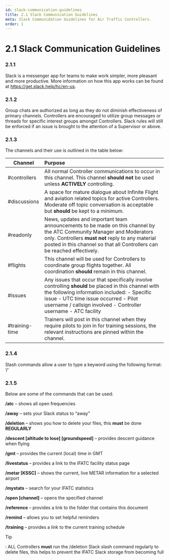 ```yaml
---
id: slack-communication-guidelines
title: 2.1 Slack Communication Guidelines
meta: Slack Communidation Guidelines for Air Traffic Controllers.
order: 1
---
```


# 2.1  Slack Communication Guidelines

 

### 2.1.1    

Slack is a messenger app for teams to make work simpler, more pleasant and more productive. More information on how this app works can be found at https://get.slack.help/hc/en-us.



### 2.1.2    

Group chats are authorized as long as they do not diminish effectiveness of primary channels. Controllers are encouraged to utilize group messages or threads for specific interest groups amongst Controllers. Slack rules will still be enforced if an issue is brought to the attention of a Supervisor or above.

 

### 2.1.3   

 The channels and their use is outlined in the table below:

 

| **Channel**    | **Purpose**                                                  |
| -------------- | :----------------------------------------------------------- |
| #controllers   | All normal Controller communications to occur in this channel. This channel **should** **not** be used unless **ACTIVELY** controlling. |
| #discussions   | A space for mature dialogue about Infinite  Flight and aviation related topics for active Controllers. Moderate off topic conversation is acceptable but **should** be kept to a minimum. |
| #readonly      | News, updates and important team announcements to be made on this channel by the ATC Community Manager and Moderators only. Controllers **must not** reply to  any material posted in this channel so that all Controllers can be reached effectively. |
| #flights       | This channel will be used for Controllers to coordinate group flights together. All coordination **should** remain in this channel. |
| #issues        | Any issues that occur that specifically involve controlling **should** be placed in this channel with the following information included:  -      Specific issue  -      UTC time issue occurred  -      Pilot username / callsign involved  -      Controller username  -      ATC facility |
| #training-time | Trainers will post in this channel when they require pilots to join in for training  sessions, the relevant instructions are pinned within the channel. |



### 2.1.4 

Slash commands allow a user to type a keyword using the following format: ‘/<command>’

 

### 2.1.5   

Below are some of the commands that can be used:

 

**/atc** – shows all open frequencies

**/away** – sets your Slack status to “away”

**/deletion** – shows you how to delete your files, this **must** be done **REGULARLY**

**/descent [altitude to lose] [groundspeed]** – provides descent guidance when flying

**/gmt** – provides the current (local) time in GMT

**/livestatus** – provides a link to the IFATC facility status page

**/metar [KSSC]** – shows the current, live METAR information for a selected airport

**/mystats** – search for your IFATC statistics

**/open [channel]** – opens the specified channel

**/reference** – provides a link to the folder that contains this document

**/remind** – allows you to set helpful reminders

**/training** – provides a link to the current training schedule 



Tip

: ALL Controllers **must** run the /deletion Slack slash command regularly to delete files, this helps to prevent the IFATC Slack storage from becoming full